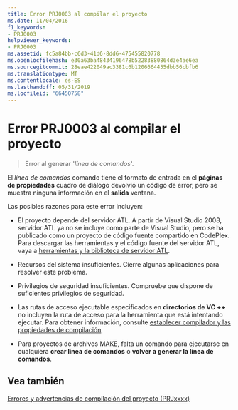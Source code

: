 ```yaml
---
title: Error PRJ0003 al compilar el proyecto
ms.date: 11/04/2016
f1_keywords:
- PRJ0003
helpviewer_keywords:
- PRJ0003
ms.assetid: fc5a84bb-c6d3-41d6-8dd6-475455820778
ms.openlocfilehash: e30a63ba48434196478b52283880864d3e4ae6ea
ms.sourcegitcommit: 28eae422049ac3381c6b1206664455dbb56cbfb6
ms.translationtype: MT
ms.contentlocale: es-ES
ms.lasthandoff: 05/31/2019
ms.locfileid: "66450758"
---
```

# <a name="project-build-error-prj0003"></a>Error PRJ0003 al compilar el proyecto

> Error al generar '*línea de comandos*'.

El *línea de comandos* comando tiene el formato de entrada en el **páginas de propiedades** cuadro de diálogo devolvió un código de error, pero se muestra ninguna información en el **salida** ventana.

Las posibles razones para este error incluyen:

- El proyecto depende del servidor ATL. A partir de Visual Studio 2008, servidor ATL ya no se incluye como parte de Visual Studio, pero se ha publicado como un proyecto de código fuente compartido en CodePlex. Para descargar las herramientas y el código fuente del servidor ATL, vaya a [herramientas y la biblioteca de servidor ATL](https://go.microsoft.com/fwlink/p/?linkid=81979).

- Recursos del sistema insuficientes. Cierre algunas aplicaciones para resolver este problema.

- Privilegios de seguridad insuficientes. Compruebe que dispone de suficientes privilegios de seguridad.

- Las rutas de acceso ejecutable especificados en **directorios de VC ++** no incluyen la ruta de acceso para la herramienta que está intentando ejecutar. Para obtener información, consulte [establecer compilador y las propiedades de compilación](../../build/working-with-project-properties.md)

- Para proyectos de archivos MAKE, falta un comando para ejecutarse en cualquiera **crear línea de comandos** o **volver a generar la línea de comandos**.

## <a name="see-also"></a>Vea también

[Errores y advertencias de compilación del proyecto (PRJxxxx)](../../error-messages/tool-errors/project-build-errors-and-warnings-prjxxxx.md)